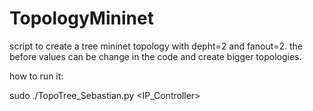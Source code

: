 # TopologyMininet
script to create a tree mininet topology with depht=2 and fanout=2. the before values can be change in the code and create bigger topologies. 

how to run it:

sudo ./TopoTree_Sebastian.py <IP_Controller>
